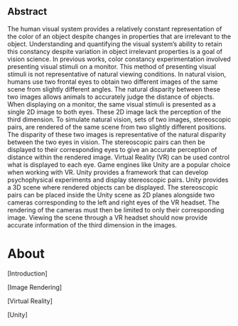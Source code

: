 ## Abstract
The human visual system provides a relatively constant representation of the color of an object despite changes in properties that are irrelevant to the object. Understanding and quantifying the visual system’s ability to retain this constancy despite variation in object irrelevant properties is a goal of vision science. In previous works, color constancy experimentation involved presenting visual stimuli on a monitor. This method of presenting visual stimuli is not representative of natural viewing conditions. In natural vision, humans use two frontal eyes to obtain two different images of the same scene from slightly different angles. The natural disparity between these two images allows animals to accurately judge the distance of objects. When displaying on a monitor, the same visual stimuli is presented as a single 2D image to both eyes. These 2D image lack the perception of the third dimension. To simulate natural vision, sets of two images, stereoscopic pairs, are rendered of the same scene from two slightly different positions. The disparity of these two images is representative of the natural disparity between the two eyes in vision. The stereoscopic pairs can then be displayed to their corresponding eyes to give an accurate perception of distance within the rendered image. Virtual Reality (VR) can be used control what is displayed to each eye. Game engines like Unity are a popular choice when working with VR. Unity provides a framework that can develop psychophysical experiments and display stereoscopic pairs. Unity provides a 3D scene where rendered objects can be displayed. The stereoscopic pairs can be placed inside the Unity scene as 2D planes alongside two cameras corresponding to the left and right eyes of the VR headset. The rendering of the cameras must then be limited to only their corresponding image. Viewing the scene through a VR headset should now provide accurate information of the third dimension in the images. 

# About

[Introduction]

[Image Rendering]

[Virtual Reality]

[Unity]
